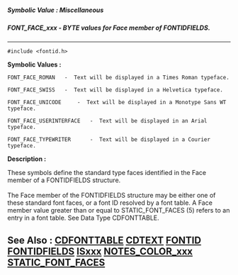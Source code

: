 ##### Symbolic Value : Miscellaneous
##### FONT_FACE_xxx - BYTE values for Face member of FONTIDFIELDS.
---
```
#include <fontid.h>
```

**Symbolic Values :**

	FONT_FACE_ROMAN	  -  Text will be displayed in a Times Roman typeface.

	FONT_FACE_SWISS	  -  Text will be displayed in a Helvetica typeface.

	FONT_FACE_UNICODE	  -  Text will be displayed in a Monotype Sans WT typeface.

	FONT_FACE_USERINTERFACE	  -  Text will be displayed in an Arial typeface.

	FONT_FACE_TYPEWRITER	  -  Text will be displayed in a Courier typeface.


**Description :**

These symbols define the standard type faces identified in the Face member of a FONTIDFIELDS structure.<br>
<br>
The Face member of the FONTIDFIELDS structure may be either one of these standard font faces, or a font ID resolved by a font table.  A Face member value greater than or equal to STATIC_FONT_FACES (5) refers to an entry in a font table. See Data Type CDFONTTABLE.


**See Also :**
[CDFONTTABLE](/domino-c-api-docs/reference/Data/CDFONTTABLE)
[CDTEXT](/domino-c-api-docs/reference/Data/CDTEXT)
[FONTID](/domino-c-api-docs/reference/Data/FONTID)
[FONTIDFIELDS](/domino-c-api-docs/reference/Data/FONTIDFIELDS)
[ISxxx](/domino-c-api-docs/reference/Symb/ISxxx)
[NOTES_COLOR_xxx](/domino-c-api-docs/reference/Symb/NOTES_COLOR_xxx)
[STATIC_FONT_FACES](/domino-c-api-docs/reference/Symb/STATIC_FONT_FACES)
---
